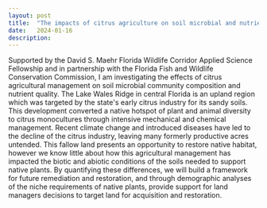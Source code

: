 ```yaml
---
layout: post
title:  "The impacts of citrus agriculture on soil microbial and nutrient quality"
date:   2024-01-16
description:
---
```


<p class="intro"><span class="dropcap">S</span>upported by the David S. Maehr Florida Wildlife Corridor Applied Science Fellowship and in partnership with the Florida Fish and Wildlife Conservation Commission, I am investigating the effects of citrus agricultural management on soil microbial community composition and nutrient quality.
The Lake Wales Ridge in central Florida is an upland region which was targeted by the state's early citrus industry for its sandy soils. 
This development converted a native hotspot of plant and animal diversity to citrus monocultures through intensive mechanical and chemical management. 
Recent climate change and introduced diseases have led to the decline of the citrus industry, leaving many formerly productive acres untended. 
This fallow land presents an opportunity to restore native habitat, however we know little about how this agricultural management has impacted the biotic and abiotic conditions of the soils needed to support native plants.
By quantifying these differences, we will build a framework for future remediation and restoration, and through demographic analyses of the niche requirements of native plants, provide support for land managers decisions to target land for acquisition and restoration. </p>


  
  
  
